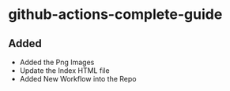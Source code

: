 # github-actions-complete-guide

## Added
- Added the Png Images
- Update the Index HTML file
- Added New Workflow into the Repo
